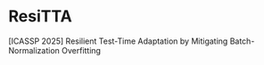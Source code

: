 # ResiTTA
[ICASSP 2025] Resilient Test-Time Adaptation by Mitigating Batch-Normalization Overfitting
